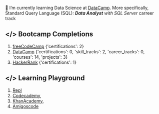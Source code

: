 🌱 I’m currently learning Data Science at [DataCamp](https://www.datacamp.com/). More specifically, Standard Query Language (SQL): ***Data Analyst** with SQL Server* carreer track

## </> Bootcamp Completions

1. [freeCodeCamp](https://freecodecamp.org/DonBaron) {'certifications': 2}
2. [DataCamp](https://datacamp.com/profile/bharindrakamanditya) {'certifications': 0, 'skill_tracks': 2, 'career_tracks': 0, 'courses': 14, 'projects': 3}
3. [HackerRank](https://www.hackerrank.com/DonBaron) {'certifications': 1}

## </> Learning Playground

1. [Repl](https://replit.com/@DonBaron)
2. [Codecademy](https://www.codecademy.com/profiles/DonBaron),
3. [KhanAcademy](http://www.khanacademy.org/profile/DonBaron),
4. [Amigoscode](https://amigoscode.com/)

<!--
**barondra/barondra** is a ✨ _special_ ✨ repository because its `README.md` (this file) appears on your GitHub profile.

Here are some ideas to get you started:

- 🔭 I’m currently working on ...

- 👯 I’m looking to collaborate on ...
- 🤔 I’m looking for help with ...
- 💬 Ask me about ...

- 
-->
